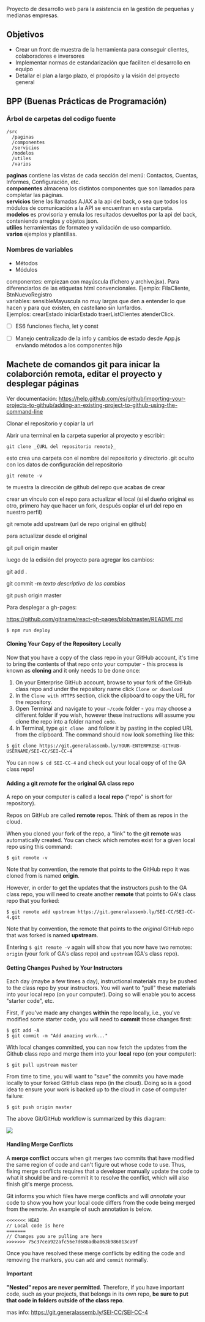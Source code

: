 Proyecto de desarrollo web para la asistencia en la gestión de pequeñas y medianas empresas.

## Objetivos
 - Crear un front de muestra de la herramienta para conseguir clientes, colaboradores e inversores
 - Implementar normas de estandarización que faciliten el desarrollo en equipo
 - Detallar el plan a largo plazo, el propósito y la visión del proyecto general

## BPP (Buenas Prácticas de Programación)

### Árbol de carpetas del codigo fuente

```
/src
  /paginas
  /componentes
  /servicios
  /modelos
  /utiles
  /varios
```
**paginas** contiene las vistas de cada sección del menú: Contactos, Cuentas, Informes, Configuración, etc.<br />
**componentes** almacena los distintos componentes que son llamados para completar las páginas.<br />
**servicios** tiene las llamadas AJAX a la api del back, o sea que todos los módulos de comunicación a la API se encuentran en esta carpeta.<br />
**modelos** es provisoria y emula los resultados devueltos por la api del back, conteniendo arreglos y objetos json.<br />
**utilies** herramientas de formateo y validación de uso compartido.<br />
**varios** ejemplos y plantillas.<br />

### Nombres de variables
 - Métodos
 - Módulos

componentes: empiezan con mayúscula (fichero y archivo.jsx). Para diferenciarlos de las etiquetas html convencionales. Ejemplo: FilaCliente, BtnNuevoRegistro<br />
variables: sensibleMayuscula no muy largas que den a entender lo que hacen y para que existen, en castellano sin lunfardos.<br />
Ejemplos: crearEstado iniciarEstado traerListClientes atenderClick.

 - [ ] ES6 funciones flecha, let y const
 - [ ] Manejo centralizado de la info y cambios de estado desde App.js enviando métodos a los componentes hijo
 
 



## Machete de comandos git para inicar la colaborción remota, editar el proyecto y desplegar páginas

Ver documentación: https://help.github.com/es/github/importing-your-projects-to-github/adding-an-existing-project-to-github-using-the-command-line

Clonar el repositorio y copiar la url

Abrir una terminal en la carpeta superior al proyecto y escribir:
```
git clone _{URL del repositorio remoto}_
```

esto crea una carpeta con el nombre del repositorio y directorio .git oculto con los datos de configuración del repositorio
```
git remote -v
```
te muestra la dirección de github del repo que acabas de crear<br />

crear un vínculo con el repo para actualizar el local (si el dueño original es otro, primero hay que hacer un fork, después copiar el url del repo en nuestro perfil)

git remote add upstream (url de repo original en github)

para actualizar desde el original

git pull origin master

luego de la edisión del proyecto para agregar los cambios:

git add .

git commit -m _texto descriptivo de los cambios_

git push origin master

Para desplegar a gh-pages:

https://github.com/gitname/react-gh-pages/blob/master/README.md

```
$ npm run deploy
```


#### Cloning Your Copy of the Repository Locally

Now that you have a copy of the class repo in your GitHub account, it's time to bring the contents of that repo onto your computer - this process is known as **cloning** and it only needs to be done once:

1. On your Enterprise GitHub account, browse to your fork of the GitHub class repo and under the repository name click `Clone or download`
2. In the `Clone with HTTPS` section, click the clipboard to copy the URL for the repository.
3. Open Terminal and navigate to your `~/code` folder - you may choose a different folder if you wish, however these instructions will assume you clone the repo into a folder named `code`.
4. In Terminal, type `git clone ` and follow it by pasting in the copied URL from the clipboard. The command should now look something like this:

```
$ git clone https://git.generalassemb.ly/YOUR-ENTERPRISE-GITHUB-USERNAME/SEI-CC/SEI-CC-4
```

You can now `$ cd SEI-CC-4` and check out your local copy of of the GA class repo!

#### Adding a git _remote_ for the original GA class repo

A repo on your computer is called a **local repo** ("repo" is short for repository).

Repos on GitHub are called **remote** repos. Think of them as repos in the cloud.

When you cloned your fork of the repo, a "link" to the git **remote** was automatically created. You can check which remotes exist for a given local repo using this command:

```
$ git remote -v
```

Note that by convention, the remote that points to the GitHub repo it was cloned from is named **origin**.

However, in order to get the updates that the instructors push to the GA class repo, you will need to create another **remote** that points to GA's class repo that you forked:

```
$ git remote add upstream https://git.generalassemb.ly/SEI-CC/SEI-CC-4.git
```

Note that by convention, the remote that points to the *original* GitHub repo that was forked is named **upstream**.

Entering `$ git remote -v` again will show that you now have two remotes: `origin` (your fork of GA's class repo) and `upstream` (GA's class repo).

#### Getting Changes Pushed by Your Instructors

Each day (maybe a few times a day), instructional materials may be pushed to the class repo by your instructors. You will want to "pull" these materials into your local repo (on your computer). Doing so will enable you to access "starter code", etc.

First, if you've made any changes **within** the repo locally, i.e., you've modified some starter code, you will need to **commit** those changes first:

```
$ git add -A
$ git commit -m "Add amazing work..."
```

With local changes committed, you can now fetch the updates from the Github class repo and merge them into your **local** repo (on your computer):

```
$ git pull upstream master
```

From time to time, you will want to "save" the commits you have made locally to your forked GitHub class repo (in the cloud). Doing so is a good idea to ensure your work is backed up to the cloud in case of computer failure:

```
$ git push origin master
```

The above Git/GitHub workflow is summarized by this diagram:

<img src="https://i.imgur.com/w871ATo.png">

#### Handling Merge Conflicts

A **merge conflict** occurs when git merges two commits that have modified the same region of code and can't figure out whose code to use. Thus, fixing merge conflicts requires that a developer manually update the code to what it should be and re-commit it to resolve the conflict, which will also finish git's merge process.

Git informs you which files have merge conflicts and will *annotate* your code to show you how your local code differs from the code being merged from the remote. An example of such annotation is below.

```
<<<<<<< HEAD
// Local code is here 
=======
// Changes you are pulling are here
>>>>>>> 75c37cea922afc56e7d686adba063b986013ca9f
```

Once you have resolved these merge conflicts by editing the code and removing the markers, you can `add` and `commit` normally.

#### Important

**"Nested" repos are never permitted**.  Therefore, if you have important code, such as your projects, that belongs in its own repo, **be sure to put that code in folders outside of the class repo**.

mas info:
https://git.generalassemb.ly/SEI-CC/SEI-CC-4
